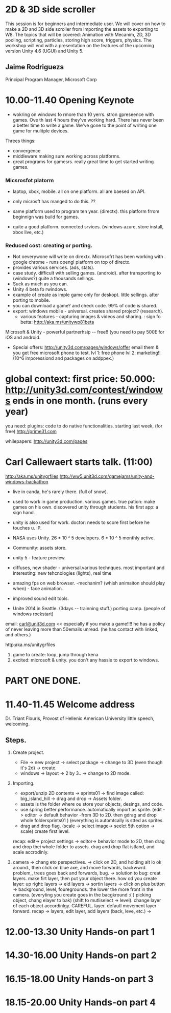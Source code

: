 # 2D & 3D side scroller

This session is for beginners and intermediate user. We will cover on how to make a 2D and 3D side scroller from importing the assets to exporting to W8. The topics that will be covered: Animation with Mecanim, 2D, 3D pooling, scripting, particles, storing high score, triggers, physics. The workshop will end with a presentation on the features of the upcoming version Unity 4.6 (UGUI) and Unity 5.

## Jaime Rodriguezs
Principal Program Manager, Microsoft Corp


# 10.00-11.40	Opening Keynote

- wokring on windows fo rmore than 10 yerrs. stron gpreseence with games. Ove th last 4 hours they've working hard. There has never been a better time to write a game. We've gone to the point of writing one game for mulitple devices.

Threes things:
- convergence
- middleware
	making sure working across platforms.
- great programs for gamesrs. really great time to get started writing games.

### Micsrosfot platorm
- laptop, xbox, mobile. all on one platform. all are baesed on API. 

- only microsft has manged to do this. ??
- same platform used to program ten year. (directx). this platform frrom beginnign was build for games.   
- quite a good platform.   connected srvices. (windows azure, store install, xbox live, etc.)

### Reduced cost: creating or porting.
- Not oeverywone will write on dirextx. Microsofrt has been working with .  google chrome - runs opengl platform on top of directx. 
- provides various services. (ads, stats).
- case study. difficult with selling games. (android). after transporting to (windows?) quite a thousands sellings. 
- Suck as much as you can.
- Unity 4 beta fo rwindows.
- example of create as imple game only for deskopt. little sellings. after porting to mobile.
- you can download a game? and check code. 99% of code is shared.
- export: windows mobile - universal. creates shared project? (research).
	- various features - capturing images & videos and sharing.
: 
	sign fo betta: http://aka.ms/unitywp81beta

Microsoft & Unity - powerful partnerhsip -- free!! (you need to pay 500E for iOS and android.
- Special offers:
	http://unity3d.com/pages/windows/offer
	email them & you get free microsoft phone to test.
	lvl 1: free phone
	lvl 2: marketing!! (10^6 imporessiond and packages on addppex.)

# global context: first price: 50.000: http://unity3d.com/contest/windows ends in one month. (runs every year)
 you need: plugins: code to do native functionalities. starting last week, (for free) http://prime31.com

whilepapers: http://unity3d.com/pages








# Carl Callewaert starts talk. (11:00)
http://aka.ms/unitygrfiles
http://ww5.unit3d.com/gamejams/unity-and-windows-hackathon

- live in canda, he's rarely there. (full of snow).  
- used to work in game production. various games. true pation: make games on his own. discovered unity through students. his first app: a sign hand.  
- unity is also used for work. doctor: needs to score first before he touches u. :P. 
- NASA uses Unity. 
	26 * 10 ^ 5 developers.
	6 * 10 ^ 5 monthly active.

- Community:
	assets store.
- unity 5 - feature preview.

- diffuses, new shader - universal.various technques. 
	most important and interesting: new tehcnologies (lights), real time 
- amazing fps on web browser.
-mechanim? (whish animaiton should play when) - face animation.
- improved sound edit tools.

- Unite 2014 in Seattle. (3days -- trainning stuff.)
	porting camp. (people of windows rockstart)


email: carl@unit3d.com  << especially if you make a game!!!! he has a policy of never leaving more than 50emails unread.  (he has contact with linked, and others.)

http:aka.ms/unitygrfiles


1. game to create: loop, jump through kena
2. excited: microsoft & unity. you don't any hassle to export to windows.


# PART ONE DONE.



# 11.40-11.45	Welcome address
Dr. Triant Flouris, Provost of Hellenic American University
little speech, welcoming. 

## Steps.
1. Create project.
	- File -> new project -> select package ->  change to 3D (even though it's 2d) -> create.
	- windows -> layout -> 2 by 3..
	-> change to 2D mode.

2. Importing.
	- export/unzip 2D contents -> sprints01 -> find image called: big_island_hill -> drag and drop -> Assets folder.
	- assets is the folder where ou store your objects, desings, and code. 
	- use spring better performance. automatically import as sprite. (edit -> editor -> default behavior -from 3D to 2D. then gdrag and drop whole foldersprints01 ) (everything is automtcally is stted as sprites.
	- drag and drop flag. (scale -> select image-> seelct 5th option -> scale) create first level.

	recap: edit-> project settings -> editor-> behavior mode to 2D, then drag and drop thei whole folder to assets.
	drag and drop flat istland, and scale accrodinly. 

3. camera 
	-> chang eto perspectives. -> click on 2D, and holding alt lo
	ok around., then click on blue axe, and move forwards, backwwrd. problem,, trees goes back and forwards, bug. 
	-> solution to bug: creat layers. make firt layer, then put your object there. how od you create layer: up right: layers -> eid layers -> sortin layers ->  click on plus button -> background, level, fouregrounds. the lower the more front in the camera. (everyting you create goes in the bacgkround :( ) picking object, chang elayer to bak) (shift to mutliselect -> level).  change layer of each object accordinlgy. CAREFUL. layer. defautl movement layer forward. 
	recap -> layers, edit layer, add layers (back, leve, etc.) -> 
	
# 12.00-13.30	Unity Hands-on part 1

# 14.30-16.00	Unity Hands-on part 2

# 16.15-18.00	Unity Hands-on part 3

# 18.15-20.00	Unity Hands-on part 4